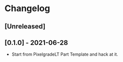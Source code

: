 # Changelog

## [Unreleased]

## [0.1.0] - 2021-06-28

* Start from PixelgradeLT Part Template and hack at it.


